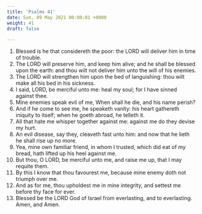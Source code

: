 ```yaml
---
title: 'Psalms 41'
date: Sun, 09 May 2021 00:00:01 +0000
weight: 41
draft: false
  
---
```


1. Blessed is he that considereth the poor: the LORD will deliver him in time of trouble.
2. The LORD will preserve him, and keep him alive; and he shall be blessed upon the earth: and thou wilt not deliver him unto the will of his enemies.
3. The LORD will strengthen him upon the bed of languishing: thou wilt make all his bed in his sickness.
4. I said, LORD, be merciful unto me: heal my soul; for I have sinned against thee.
5. Mine enemies speak evil of me, When shall he die, and his name perish?
6. And if he come to see me, he speaketh vanity: his heart gathereth iniquity to itself; when he goeth abroad, he telleth it.
7. All that hate me whisper together against me: against me do they devise my hurt.
8. An evil disease, say they, cleaveth fast unto him: and now that he lieth he shall rise up no more.
9. Yea, mine own familiar friend, in whom I trusted, which did eat of my bread, hath lifted up his heel against me.
10. But thou, O LORD, be merciful unto me, and raise me up, that I may requite them.
11. By this I know that thou favourest me, because mine enemy doth not triumph over me.
12. And as for me, thou upholdest me in mine integrity, and settest me before thy face for ever.
13. Blessed be the LORD God of Israel from everlasting, and to everlasting. Amen, and Amen.
